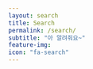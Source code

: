 ```yaml
---
layout: search
title: Search
permalink: /search/
subtitle: "아 알려줘요~"
feature-img: 
icon: "fa-search"
---
```


